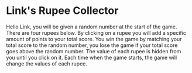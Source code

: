 # Link's Rupee Collector
  Hello Link, you will be given a random number at the start of the game.
There are four rupees below. By clicking on a rupee you will add a specific amount of points to your total score.
You win the game by matching your total score to the random number, you lose the game if your total score goes above the random number.
The value of each rupee is hidden from you until you click on it.
Each time when the game starts, the game will change the values of each rupee.
